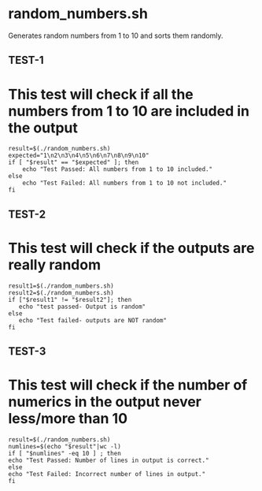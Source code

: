
# random_numbers.sh

Generates random numbers from 1 to 10 and sorts them randomly.


## TEST-1
# This test will check if all the numbers from 1 to 10 are included in the output
```
result=$(./random_numbers.sh)
expected="1\n2\n3\n4\n5\n6\n7\n8\n9\n10"
if [ "$result" == "$expected" ]; then
    echo "Test Passed: All numbers from 1 to 10 included."
else
    echo "Test Failed: All numbers from 1 to 10 not included."
fi
```

## TEST-2

# This test will check if the outputs are really random

```
result1=$(./random_numbers.sh)
result2=$(./random_numbers.sh)
if ["$result1" != "$result2"]; then
   echo "test passed- Output is random"
else
   echo "Test failed- outputs are NOT random"
fi
```
## TEST-3
# This test will check if the number of numerics in the output never less/more than 10
```
result=$(./random_numbers.sh)
numlines=$(echo "$result"|wc -l)
if [ "$numlines" -eq 10 ] ; then
echo "Test Passed: Number of lines in output is correct."
else
echo "Test Failed: Incorrect number of lines in output."
fi
```

